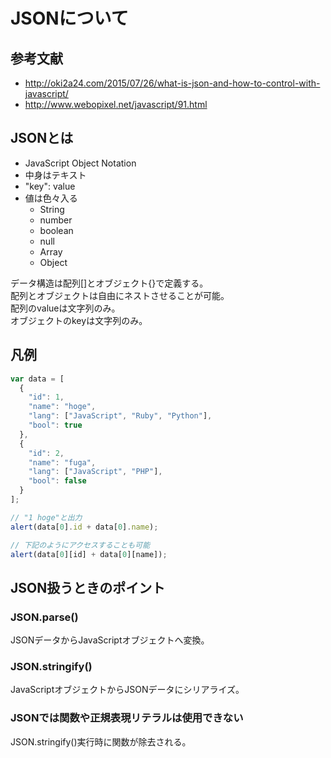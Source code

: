 # JSONについて
## 参考文献
- http://oki2a24.com/2015/07/26/what-is-json-and-how-to-control-with-javascript/
- http://www.webopixel.net/javascript/91.html

## JSONとは
- JavaScript Object Notation
- 中身はテキスト
- "key": value
- 値は色々入る
  - String
  - number
  - boolean
  - null
  - Array
  - Object

データ構造は配列[]とオブジェクト{}で定義する。  
配列とオブジェクトは自由にネストさせることが可能。  
配列のvalueは文字列のみ。  
オブジェクトのkeyは文字列のみ。  

## 凡例
```JavaScript
var data = [
  {
    "id": 1,
    "name": "hoge",
    "lang": ["JavaScript", "Ruby", "Python"],
    "bool": true
  },
  {
    "id": 2,
    "name": "fuga",
    "lang": ["JavaScript", "PHP"],
    "bool": false
  }
];

// "1 hoge"と出力
alert(data[0].id + data[0].name);

// 下記のようにアクセスすることも可能
alert(data[0][id] + data[0][name]);
```

## JSON扱うときのポイント
### JSON.parse()
JSONデータからJavaScriptオブジェクトへ変換。  

### JSON.stringify()
JavaScriptオブジェクトからJSONデータにシリアライズ。  

### JSONでは関数や正規表現リテラルは使用できない
JSON.stringify()実行時に関数が除去される。  
